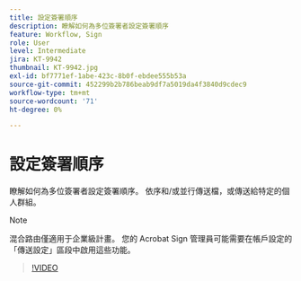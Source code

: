 ```yaml
---
title: 設定簽署順序
description: 瞭解如何為多位簽署者設定簽署順序
feature: Workflow, Sign
role: User
level: Intermediate
jira: KT-9942
thumbnail: KT-9942.jpg
exl-id: bf7771ef-1abe-423c-8b0f-ebdee555b53a
source-git-commit: 452299b2b786beab9df7a5019da4f3840d9cdec9
workflow-type: tm+mt
source-wordcount: '71'
ht-degree: 0%

---
```


# 設定簽署順序

瞭解如何為多位簽署者設定簽署順序。 依序和/或並行傳送檔，或傳送給特定的個人群組。

>[!NOTE]
>
>混合路由僅適用于企業級計畫。 您的 Acrobat Sign 管理員可能需要在帳戶設定的「傳送設定」區段中啟用這些功能。

>[!VIDEO](https://video.tv.adobe.com/v/342249?quality=12&learn=on&hidetitle=true)
